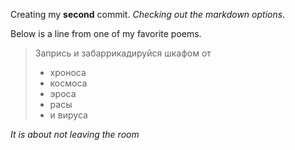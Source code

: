 Creating my **second** commit. 
_Checking out the markdown options_. 

Below is a line from one of my favorite poems. 

> Запрись и забаррикадируйся шкафом от 
> * хроноса
> * космоса 
> * эроса 
> * расы 
> * и вируса

_*It is about not leaving the room*_ 
